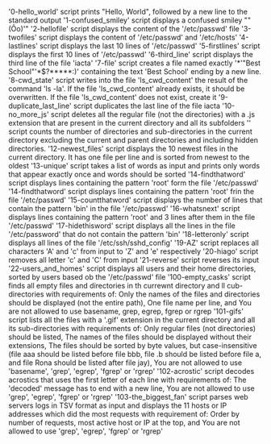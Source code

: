 '0-hello_world' script prints "Hello, World", followed by a new line to the standard output
'1-confused_smiley' script displays a confused smiley ""(Ôo)'"
'2-hellofile' script displays the content of the '/etc/passwd' file
'3-twofiles' script displays the content of '/etc/passwd' and '/etc/hosts'
'4-lastlines' script displays the last 10 lines of '/etc/passwd'
'5-firstlines' script displays the first 10 lines of '/etc/passwd'
'6-third_line' script displays the third line of the file 'iacta'
'7-file' script creates a file named exactly '\*\'"Best School"\'\*$\?\*\*\*\*\*:)' containing the text 'Best School' ending by a new line.
'8-cwd_state' script writes into the file 'ls_cwd_content' the result of the command 'ls -la'. If the file 'ls_cwd_content' already exists, it should be overwritten. If the file 'ls_cwd_content' does not exist, create it
'9-duplicate_last_line' script duplicates the last line of the file iacta
'10-no_more_js' script deletes all the regular file (not the directories) with a .js extension that are present in the current directory and all its subfolders
'' script counts the number of directories and sub-directories in the current directory excluding the current and parent directories and including hidden directories.
'12-newest_files' script displays the 10 newest files in the current directory. It has one file per line and is sorted from newest to the oldest
'13-unique' script takes a list of words as input and prints only words that appear exactly once and words should be sorted
'14-findthatword' script displays lines containing the pattern 'root' form the file '/etc/passwd'
'14-findthatword' script displays lines containing the pattern 'root' frin the file '/etc/passwd'
'15-countthatword' script displays the number of lines that contain the pattern 'bin' in the file '/etc/passwd'
'16-whatsnext' script displays lines containing the pattern 'root' and 3 lines after them in the file '/etc/passwd'
'17-hidethisword' script displays all the lines in the file '/etc/password' that do not contain the pattern 'bin'
'18-letteronly' script displays all lines of the file '/etc/ssh/sshd_config'
'19-AZ' script replaces all characters 'A' and 'c' from input to 'Z' and 'e' respectively
'20-hiago' script removes all letter 'c' and 'C' from input
'21-reverse' script reverses its input
'22-users_and_homes' script displays all users and their home directories, sorted by users based ob the '/etc/passwd' file
'100-empty_casks' script finds all empty files and directories in th currewnt directory and ll cub-directories with requirements of: Only the names of the files and directories should be displayed (not the entire path), One file name per line, and You are not allowed to use basename, grep, egrep, fgrep or rgrep
'101-gifs' script lists all the files with a '.gif' extension in the current directory and all its sub-directories with requirements of: Only regular files (not directories) should be listed, The names of the files should be displayed without their extensions, The files should be sorted by byte values, but case-insensitive (file aaa should be listed before file bbb, file .b should be listed before file a, and file Rona should be listed after file jay), You are not allowed to use 'basename', 'grep', 'egrep', 'fgrep' or 'rgrep'
'102-acrostic' script decodes acrostics that uses the first letter of each line with requirements of: The 'decoded' message has to end with a new line, You are not allowed to use 'grep', 'egrep', 'fgrep' or 'rgrep'
'103-the_biggest_fan' script parses web servers logs in TSV format as input and displays the 11 hosts or IP addresses which did the most requests with requirement of: Order by number of requests, most active host or IP at the top, and You are not allowed to use 'grep', 'egrep', 'fgrep' or 'rgrep'
